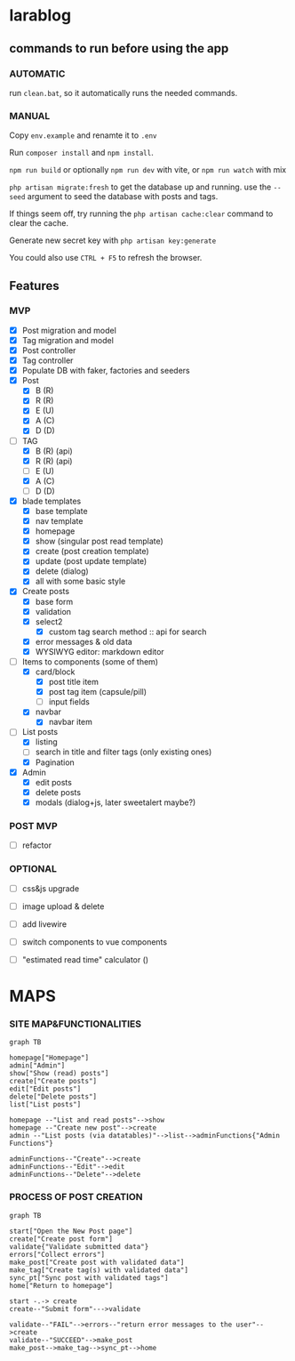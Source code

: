 # larablog

## commands to run before using the app

### AUTOMATIC

run `clean.bat`, so it automatically runs the needed commands.

### MANUAL

Copy `env.example` and renamte it to `.env`

Run `composer install` and `npm install`.

`npm run build` or optionally `npm run dev` with vite, or `npm run watch` with mix

`php artisan migrate:fresh` to get the database up and running. use the `--seed` argument to seed the database with posts and tags.

If things seem off, try running the `php artisan cache:clear` command to clear the cache.

Generate new secret key with `php artisan key:generate`

You could also use `CTRL + F5` to refresh the browser.


## Features

### MVP

- [x] Post migration and model
- [x] Tag migration and model
- [x] Post controller
- [x] Tag controller
- [x] Populate DB with faker, factories and seeders
- [x] Post
  - [x] B (R)
  - [x] R (R)
  - [x] E (U)
  - [x] A (C)
  - [x] D (D)
- [ ] TAG
  - [x] B (R) (api)
  - [x] R (R) (api)
  - [ ] E (U)
  - [x] A (C)
  - [ ] D (D)
- [x] blade templates
  - [x] base template
  - [x] nav template
  - [x] homepage
  - [x] show (singular post read template)
  - [x] create (post creation template)
  - [x] update (post update template)
  - [x] delete (dialog)
  - [x] all with some basic style
- [x] Create posts
  - [x] base form
  - [x] validation
  - [x] select2
    - [x] custom tag search method :: api for search
  - [x] error messages & old data
  - [x] WYSIWYG editor: markdown editor
- [ ] Items to components (some of them)
  - [x] card/block
    - [x] post title item
    - [x] post tag item (capsule/pill)
    - [ ] input fields
  - [x] navbar
    - [x] navbar item
- [ ] List posts
  - [x] listing
  - [ ] search in title and filter tags (only existing ones)
  - [x] Pagination
- [x] Admin
    - [x] edit posts
    - [x] delete posts
    - [x] modals (dialog+js, later sweetalert maybe?)

### POST MVP

- [ ] refactor

### OPTIONAL

- [ ] css&js upgrade
- [ ] image upload & delete
- [ ] add livewire
- [ ] switch components to vue components
- [ ] "estimated read time" calculator ()


# MAPS

### SITE MAP&FUNCTIONALITIES

```mermaid
graph TB

homepage["Homepage"]
admin["Admin"]
show["Show (read) posts"]
create["Create posts"]
edit["Edit posts"]
delete["Delete posts"]
list["List posts"]

homepage --"List and read posts"-->show
homepage --"Create new post"-->create
admin --"List posts (via datatables)"-->list-->adminFunctions{"Admin Functions"}

adminFunctions--"Create"-->create
adminFunctions--"Edit"-->edit
adminFunctions--"Delete"-->delete
```

### PROCESS OF POST CREATION

```mermaid
graph TB

start["Open the New Post page"]
create["Create post form"]
validate{"Validate submitted data"}
errors["Collect errors"]
make_post["Create post with validated data"]
make_tag["Create tag(s) with validated data"]
sync_pt["Sync post with validated tags"]
home["Return to homepage"]

start -.-> create
create--"Submit form"--->validate

validate--"FAIL"-->errors--"return error messages to the user"-->create
validate--"SUCCEED"-->make_post
make_post-->make_tag-->sync_pt-->home
```
